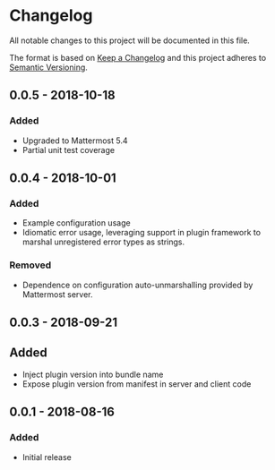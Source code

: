 # Changelog
All notable changes to this project will be documented in this file.

The format is based on [Keep a Changelog](http://keepachangelog.com/en/1.0.0/)
and this project adheres to [Semantic Versioning](http://semver.org/spec/v2.0.0.html).

## 0.0.5 - 2018-10-18
### Added
- Upgraded to Mattermost 5.4
- Partial unit test coverage

## 0.0.4 - 2018-10-01
### Added
- Example configuration usage
- Idiomatic error usage, leveraging support in plugin framework to marshal unregistered error types as strings.
### Removed
- Dependence on configuration auto-unmarshalling provided by Mattermost server.

## 0.0.3 - 2018-09-21
## Added
- Inject plugin version into bundle name
- Expose plugin version from manifest in server and client code

## 0.0.1 - 2018-08-16
### Added
- Initial release
